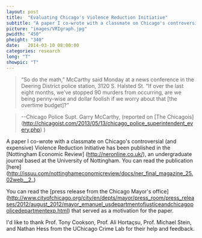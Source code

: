 ```yaml
---
layout: post
title:  "Evaluating Chicago's Violence Reduction Initiative"
subtitle: "A paper I co-wrote with a classmate on Chicago's controversial (and expensive) Violence Reduction Initiative has been published in the Nottingham Economic Review "
picture: "images/VRIgraph.jpg"
pwidth: "450"
pheight: "340"
date:   2014-03-10 08:00:00
categories: research
long: "T"
showpic: "T"
---
```


>“So do the math,” McCarthy said Monday at a news 
>conference in the Deering District police station, 3120 S. 
>Halsted St. “If over the last eight months, we’ve stopped 90 
>murders from occurring, are we being penny-wise and dollar 
>foolish if we worry about that [the overtime budget]?”			

>--Chicago Police Supt. Garry McCarthy, (reported on [The Chicagois] (http://chicagoist.com/2013/05/13/chicago_police_superintendent_every.php) )



A paper I co-wrote with a classmate on Chicago's controversial (and expensive) Violence Reduction Initiative has been published in the [Nottingham Economic Review] (http://neronline.co.uk/), 
an undergraduate journal based at the University of Nottingham. You can read the publication [here] (http://issuu.com/nottinghameconomicreview/docs/ner_final_magazine_25.02web__2_)			
	
	
	
You can read the [press release from the Chicago Mayor's office] (http://www.cityofchicago.org/city/en/depts/mayor/press_room/press_releases/2012/august_2012/mayor_emanuel_usdepartmentofjusticeandchicagopolicedepartmentexp.html)
 that served as a motivation for the paper. 				
 
 
 
I'd like to thank Prof. Tony Cookson, Prof. Ali Hortaçsu, Prof. Michael Stein, and Nathan Hess from the UChicago Crime Lab for their help and feedback. 

